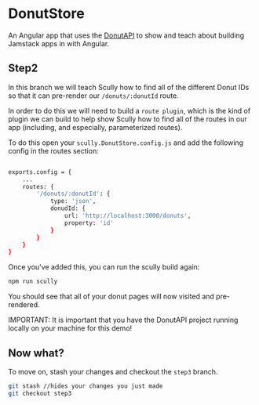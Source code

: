# DonutStore

An Angular app that uses the [DonutAPI](git@github.com:aaronfrost/DonutAPI.git) to show and teach about
building Jamstack apps in with Angular.

## Step2

In this branch we will teach Scully how to find all of the different Donut IDs so that it can
pre-render our `/donuts/:donutId` route.

In order to do this we will need to build a `route plugin`, which is the kind of plugin we can
build to help show Scully how to find all of the routes in our app (including, and especially,
parameterized routes).

To do this open your `scully.DonutStore.config.js` and add the following config in the routes section:

```bash

exports.config = {
    ...
    routes: {
        '/donuts/:donutId': {
            type: 'json',
            donudId: {
                url: 'http://localhost:3000/donuts',
                property: 'id'
            }
        }
    }
}
```

Once you've added this, you can run the scully build again:

```bash
npm run scully
```

You should see that all of your donut pages will now visited and pre-rendered.

IMPORTANT: It is important that you have the DonutAPI project running locally on your machine for
this demo!

## Now what?

To move on, stash your changes and checkout the `step3` branch.

```bash
git stash //hides your changes you just made
git checkout step3
```
